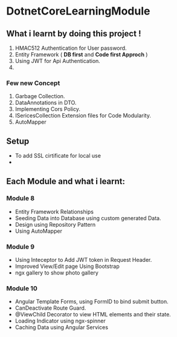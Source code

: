 # DotnetCoreLearningModule
<h2> What i learnt by doing this project !</h2>
<ol>
  <li>HMAC512 Authentication for User password.</li>
  <li>Entity Framework ( <b>DB first</b> and <b>Code first Approch</b> )</li>
  <li>Using JWT for Api Authentication.</li>
  <li></li>
</ol>

<h3>Few new Concept</h3>
<ol>
  <li>Garbage Collection.</li>
  <li>DataAnnotations in DTO.</li>
  <li>Implementing Cors Policy.</li>
  <li>ISericesCollection Extension files for Code Modularity.</li>
  <li>AutoMapper</li>
</ol>

<h2>Setup</h2>
<ul>
  <li>To add SSL cirtificate for local use</li>
  <li></li>
</ul>

<h2>Each Module and what i learnt:</h2>

<h3>Module 8</h3>
<ul>
  <li>Entity Framework Relationships</li>
  <li>Seeding Data into Database using custom generated Data.</li>
  <li>Design using Repository Pattern</li>
  <li>Using AutoMapper</li>
</ul>

<h3>Module 9</h3>
<ul>
  <li>Using Inteceptor to Add JWT token in Request Header.</li>
  <li>Improved View/Edit page Using Bootstrap</li>
  <li>ngx gallery to show photo gallery</li>
</ul>

<h3>Module 10</h3>
<ul>
  <li>Angular Template Forms, using FormID to bind submit button.</li>
  <li>CanDeactivate Route Guard.</li>
  <li>@ViewChild Decorator to view HTML elements and their state.</li>
  <li>Loading Indicator using ngx-spinner</li>
  <li>Caching Data using Angular Services</li>
</ul>

